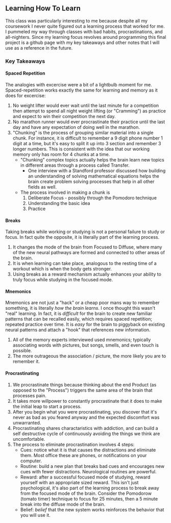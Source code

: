 ## Learning How To Learn
This class was particularly interesting to me because despite all my coursework I never quite figured out a learning process that worked for me.  I pummeled my way through classes with bad habits, procrastinations, and all-nighters.  Since my learning focus revolves around programming this final project is a github page with my key takeaways and other notes that I will use as a reference in the future.

### Key Takeaways

#### Spaced Repetition
The analogies with excercise were a bit of a lightbulb moment for me.  Spaced-repetition works exactly the same for learning and memory as it does for excercise:
1. No weight lifter would ever wait until the last minute for a competition then attempt to spend all night weight lifting (or "Cramming") as practice and expect to win their competition the next day.
2. No marathon runner would ever procrastinate their practice until the last day and have any expectation of doing well in the marathon.
3. "Chunking" is the process of grouping similar material into a single chunk.  For instance, it is difficult to remember a 9 digit phone number 1 digit at a time, but it's easy to split it up into 3 section and remember 3 longer numbers.  This is consistent with the idea that our working memory only has room for 4 chunks at a time.
    - "Chunking" complex topics actually helps the brain learn new topics in different areas through a process called Transfer.
        - One interview with a Standford professor discussed how building an understanding of solving mathematical equations helps the brain create problem solving processes that help in all other fields as well.
    - The process involved in making a chunk is 
        1. Deliberate Focus - possibly through the Pomodoro technique
        2. Understanding the basic idea
        3. Practice

#### Breaks
Taking breaks while working or studying is not a personal failure to study or focus.  In fact quite the opposite, it is literally part of the learning process.
1. It changes the mode of the brain from Focused to Diffuse, where many of the new neural pathways are formed and connected to other areas of the brain.  
2. It is when learning can take place, analogous to the resting time of a workout which is when the body gets stronger.
3. Using breaks as a reward mechanism actually enhances your ability to truly focus while studying in the focused mode.

#### Mnemonics
Mnemonics are not just a "hack" or a cheap poor mans way to remember something, it is literally _how the brain learns_.  I once thought this wasn't "real" learning. In fact, it is _difficult_ for the brain to create new familiar patterns that can be recalled easily, which requires spaced repetition; repeated practice over time.  It is _easy_ for the brain to piggyback on existing neural patterns and attach a "hook" that references new information.
1. All of the memory experts interviewed used mnemonics; typically associating words with pictures, but songs, smells, and even touch is possible.
2. The more outrageous the association / picture, the more likely you are to remember it.

#### Procrastinating
1. We procrastinate things because thinking about the end Product (as opposed to the "Process") triggers the same area of the brain that processes pain.
2. It takes more willpower to constantly procrastinate that it does to make the initial leap to start a process.
3. After you begin what you were procrastinating, you discover that it's never as bad as you feared anyway and the expected discomfort was unwarranted.
4. Procrastinating shares charactaristics with addiction, and can build a self destructive cycle of continuously avoiding the things we think are uncomfortable.
5. The process to eliminate procrastination involves 4 steps: 
    - Cues: notice what it is that causes the distractions and eliminate them.  Most office these are phones, or notifications on your computer.
    - Routine: build a new plan that breaks bad cues and encourages new cues with fewer distractions.  Neurological routines are powerful.
    - Reward: after a successful focused mode of studying, reward yourself with an appropriate sized reward.  This isn't just psychological, it's also part of the learning process to break away from the focused mode of the brain.  Consider the Pomodorow (tomato timer) technique to focus for 25 minutes, then a 5 minute break into the diffuse mode of the brain.
    - Belief: _belief_ that the new system works reinforces the behavior that you will use it.  